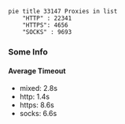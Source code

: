 
```mermaid
pie title 33147 Proxies in list
    "HTTP" : 22341
    "HTTPS": 4656
    "SOCKS" : 9693
```

### Some Info
#### Average Timeout

- mixed: 2.8s
- http: 1.4s
- https: 8.6s
- socks: 6.6s